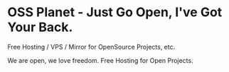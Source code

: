 # OSS Planet - Just Go Open, I've Got Your Back.

Free Hosting / VPS / Mirror for OpenSource Projects, etc.

We are open, we love freedom. Free Hosting for Open Projects.

